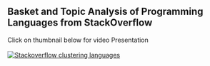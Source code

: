 ## Basket and Topic Analysis of Programming Languages from StackOverflow

Click on thumbnail below for video Presentation </br></br>
[![Stackoverflow clustering languages](https://img.youtube.com/vi/C0ebtyAZPtI/0.jpg)](https://www.youtube.com/watch?v=C0ebtyAZPtI)

